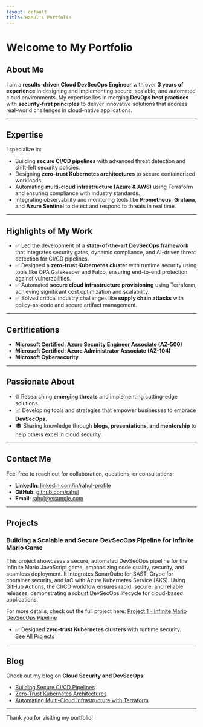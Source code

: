 ```yaml
---
layout: default
title: Rahul's Portfolio
---
```


# Welcome to My Portfolio

## About Me
I am a **results-driven Cloud DevSecOps Engineer** with over **3 years of experience** in designing and implementing secure, scalable, and automated cloud environments. My expertise lies in merging **DevOps best practices** with **security-first principles** to deliver innovative solutions that address real-world challenges in cloud-native applications.

---

## Expertise
I specialize in:
- Building **secure CI/CD pipelines** with advanced threat detection and shift-left security policies.
- Designing **zero-trust Kubernetes architectures** to secure containerized workloads.
- Automating **multi-cloud infrastructure (Azure & AWS)** using Terraform and ensuring compliance with industry standards.
- Integrating observability and monitoring tools like **Prometheus**, **Grafana**, and **Azure Sentinel** to detect and respond to threats in real time.

---

## Highlights of My Work
- ✅ Led the development of a **state-of-the-art DevSecOps framework** that integrates security gates, dynamic compliance, and AI-driven threat detection for CI/CD pipelines.
- ✅ Designed a **zero-trust Kubernetes cluster** with runtime security using tools like OPA Gatekeeper and Falco, ensuring end-to-end protection against vulnerabilities.
- ✅ Automated **secure cloud infrastructure provisioning** using Terraform, achieving significant cost optimization and scalability.
- ✅ Solved critical industry challenges like **supply chain attacks** with policy-as-code and secure artifact management.

---

## Certifications
- **Microsoft Certified: Azure Security Engineer Associate (AZ-500)**
- **Microsoft Certified: Azure Administrator Associate (AZ-104)**
- **Microsoft Cybersecurity**

---

## Passionate About
- 🌐 Researching **emerging threats** and implementing cutting-edge solutions.
- 📈 Developing tools and strategies that empower businesses to embrace **DevSecOps**.
- 🎓 Sharing knowledge through **blogs, presentations, and mentorship** to help others excel in cloud security.

---

## Contact Me
Feel free to reach out for collaboration, questions, or consultations:
- **LinkedIn**: [linkedin.com/in/rahul-profile](https://linkedin.com/in/rahul-profile)
- **GitHub**: [github.com/rahul](https://github.com/rahul)
- **Email**: rahul@example.com

---

## Projects

### Building a Scalable and Secure DevSecOps Pipeline for Infinite Mario Game

This project showcases a secure, automated DevSecOps pipeline for the Infinite Mario JavaScript game, emphasizing code quality, security, and seamless deployment. It integrates SonarQube for SAST, Grype for container security, and IaC with Azure Kubernetes Service (AKS). Using GitHub Actions, the CI/CD workflow ensures rapid, secure, and reliable releases, demonstrating a robust DevSecOps lifecycle for cloud-based applications.

 For more details, check out the full project here: [Project 1 - Infinite Mario DevSecOps Pipeline](projects_1.md)




- ✅ Designed **zero-trust Kubernetes clusters** with runtime security.  
[See All Projects](projects.md)

---

## Blog
Check out my blog on **Cloud Security and DevSecOps**:
- [Building Secure CI/CD Pipelines](https://your-blog-url)
- [Zero-Trust Kubernetes Architectures](https://your-blog-url)
- [Automating Multi-Cloud Infrastructure with Terraform](https://your-blog-url)

---

Thank you for visiting my portfolio!

